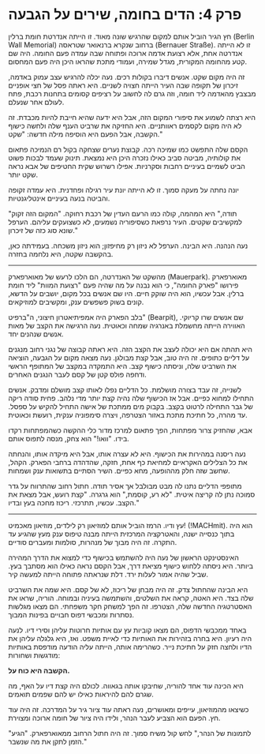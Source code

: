
# פרק 4: הדים בחומה, שירים על הגבעה

חץ הגיר הוביל אותם למקום שהרגיש שונה מאוד. זו הייתה אנדרטת חומת ברלין (Berlin Wall Memorial) ברחוב שנקרא ברנאואר שטראסה (Bernauer Straße). זו לא הייתה אנדרטה אחת, אלא רצועת אדמה ארוכה ופתוחה שבה עמדה פעם החומה. היה שם קטע מהחומה המקורית, מגדל שמירה, ועמודי מתכת שהראו היכן היה פעם המחסום.

זה היה מקום שקט. אנשים דיברו בקולות רכים. נעה יכלה להרגיש עצב עמוק באדמה, זיכרון של תקופה שבה העיר הייתה חצויה לשניים. היא ראתה פסל של חצי אופניים מבצבץ מהאדמה ליד חומה, וזה גרם לה לחשוב על רציפים קסומים בתחנות רכבת, פתח לעולם אחר שנעלם.

היא רצתה לשמוע את סיפורי המקום הזה, אבל היא ידעה שהיא חייבת להיות מכבדת. זה לא היה מקום לקסמים ראוותניים. היא החזיקה את שרביט הענף שלה ולחשה כישוף הקשבה, אבל הפעם היא הוסיפה מילה חדשה: "שקט."

הקסם שלה התפשט כמו שמיכה רכה. קבוצת נערים שצחקה בקול רם הנמיכה פתאום את קולותיה, מביטה סביב כאילו נזכרה היכן היא נמצאת. תינוק שעמד לבכות פשוט הביט לשמיים בעיניים רחבות וסקרניות. אפילו רשרוש שקית החטיפים של אבא נראה שקט יותר.

יונה נחתה על מעקה סמוך. זו לא הייתה יונת עיר רגילה ופחדנית. היא עמדה זקופה והביטה בנעה בעיניים אינטליגנטיות.

"תודה," היא המהמה, קולה כמו הרעם העדין של רכבת רחוקה. "המקום הזה זקוק למקשיבים שקטים. העיר נרפאת כשסיפוריה נשמעים, לא כשצועקים עליהם. הערפל שונא סוג כזה של זיכרון."

נעה הנהנה. היא הבינה. הערפל לא ניזון רק מחיפזון; הוא ניזון משכחה. בעמידתה כאן, בהקשבה שקטה, היא נלחמה בחזרה.

***

מהשקט של האנדרטה, הם הלכו לרעש של מאוארפארק (Mauerpark). מאוארפארק פירושו "פארק החומה", כי הוא נבנה על מה שהיה פעם "רצועת המוות" ליד חומת ברלין. אבל עכשיו, הוא היה שוקק חיים. היו שם אנשים בכל מקום, יושבים על הדשא, קונים בשוק פשפשים ענק, ומקשיבים למוזיקאים.

בלב הפארק היה אמפיתיאטרון חיצוני, ה"ברפיט" (Bearpit), שם אנשים שרו קריוקי. האווירה הייתה מחשמלת באנרגיה שמחה וכאוטית. נעה הרגישה את הקצב של מאות אנשים שנהנים יחד.

היא תהתה אם היא יכולה לעצב את הקצב הזה. היא ראתה קבוצה של נגני רחוב מנגנים על דליים כתופים. זה היה טוב, אבל קצת מבולגן. נעה מצאה מקום על הגבעה, הוציאה את השרביט שלה, וניסתה כישוף קצב. היא התמקדה במקצב של המתופף הראשי ודחפה פולס קטן של קסם לעבר הנגנים האחרים.

לשנייה, זה עבד בצורה מושלמת. כל הדליים נפלו לאותו קצב מושלם ומדבק. אנשים התחילו למחוא כפיים. אבל אז הכישוף שלה נהיה קצת יותר מדי נלהב. פחית סודה ריקה של גבר התחילה לרטוט בקצב. בקבוק מים ממתכת של אישה התחיל להקיש על ספסל. עד מהרה, כל חתיכת מתכת באזור הצטרפה, ויצרה סימפוניה ענקית, רועשת וכאוטית.

אבא, שהחזיק צרור מפתחות, הפך פתאום למרכז מדור כלי ההקשה כשהמפתחות רקדו בידו. "וואו!" הוא צחק, מנסה לתפוס אותם.

נעה ריסנה במהירות את הכישוף. היא לא עצרה אותו, אבל היא מיקדה אותו, והנחתה את כל הצלילים האקראיים למחיאת כף אחת, חזקה, שהדהדה ברחבי הפארק. הקהל, שחשב שזה חלק מההופעה, מחא כפיים. השיר הסתיים בתשואות ענק ושמחות.

מתופפי הדליים נתנו לה מבט מבולבל אך אסיר תודה. חתול רחוב שהתרווח על גדר סמוכה נתן לה קריצה איטית. "לא רע, קוסמת," הוא גרגרה. "קצת רועש, אבל מצאת את הקצב. עכשיו, תתרכזי. ריכוז מחכה בעץ ובדיו."

***

עץ ודיו. הרמז הוביל אותם למוזיאון רק לילדים, מוזיאון מאכמיט! (!MACHmit). הוא היה בתוך כנסייה ישנה, והאטרקציה המרכזית הייתה מבנה טיפוס ענק מעץ שהגיע עד התקרה. זה היה מבוך של מנהרות, סולמות ומעברים סודיים.

האינסטינקט הראשון של נעה היה להשתמש בכישוף כדי למצוא את הדרך המהירה ביותר. היא ניסתה ללחוש כישוף מציאת דרך, אבל הקסם נראה כאילו הוא מסתבך בעץ. שביל שהיה אמור לעלות ירד. דלת שנראתה פתוחה הייתה למעשה קיר.

היא הבינה שהחתול צדק. זה היה מבחן של ריכוז, לא של קסם. היא שמה את השרביט שלה בצד. היא האטה, קראה את השלטים, והשתמשה בעיניה ובמוחה. הוריה, שראו את האסטרטגיה החדשה שלה, הצטרפו. זה הפך למשחק חקר משפחתי. הם מצאו מגלשות נסתרות ומכבשי דפוס חבויים בפינות המבוך.

באחד ממכבשי הדפוס, הם מצאו קוביות עץ עם אותיות חרוטות עליהן וסירי דיו. לנעה היה רעיון. היא בחרה בזהירות את האותיות כדי לאיית משפט. ואז, היא גלגלה עליהן את הדיו ולחצה חזק על חתיכת נייר. כשהרימה אותה, הייתה עליה הודעה מודפסת באותיות מודגשות ושחורות:

**הקשבה היא כוח על.**

היא הכינה עוד אחד להוריה, שחיבקו אותה בגאווה. לכולם היה קצת דיו על האף, מה שגרם להם להיראות כאילו יש להם שפמים תואמים.

כשיצאו מהמוזיאון, עייפים ומאושרים, נעה ראתה עוד ציור גיר על המדרכה. זה היה עוד חץ. הפעם הוא הצביע לעבר הנהר, ולידו היה ציור של חומה ארוכה ומצוירת.

"לתמונות של הנהר," לחש קול משיח סמוך. זה היה חתול הרחוב ממאוארפארק. "הגיע הזמן לתקן את מה שנשבר."
